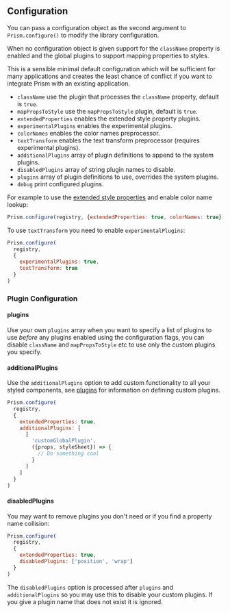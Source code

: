 ## Configuration

You can pass a configuration object as the second argument to `Prism.configure()` to modify the library configuration.

When no configuration object is given support for the `className` property is enabled and the global plugins to support mapping properties to styles.

This is a sensible minimal default configuration which will be sufficient for many applications and creates the least chance of conflict if you want to integrate Prism with an existing application.


* `className` use the plugin that processes the `className` property, default is `true`.
* `mapPropsToStyle` use the `mapPropsToStyle` plugin, default is `true`.
* `extendedProperties` enables the extended style property plugins.
* `experimentalPlugins` enables the experimental plugins.
* `colorNames` enables the color names preprocessor.
* `textTransform` enables the text transform preprocessor (requires experimental plugins).
* `additionalPlugins` array of plugin definitions to append to the system plugins.
* `disabledPlugins` array of string plugin names to disable.
* `plugins` array of plugin definitions to use, overrides the system plugins.
* `debug` print configured plugins.

For example to use the [extended style properties](#extended-style-properties) and enable color name lookup:

```javascript
Prism.configure(registry, {extendedProperties: true, colorNames: true})
```

To use `textTransform` you need to enable `experimentalPlugins`:

```javascript
Prism.configure(
  registry,
  {
    experimentalPlugins: true,
    textTransform: true
  }
)
```

### Plugin Configuration

#### plugins

Use your own `plugins` array when you want to specify a list of plugins to use *before* any plugins enabled using the configuration flags, you can disable `className` and `mapPropsToStyle` etc to use only the custom plugins you specify.

#### additionalPlugins

Use the `additionalPlugins` option to add custom functionality to all your styled components, see [plugins](#plugins) for information on defining custom plugins.

```javascript
Prism.configure(
  registry,
  {
    extendedProperties: true,
    additionalPlugins: [
      [
        'customGlobalPlugin',
        ({props, styleSheet}) => {
          // Do something cool
        }
      ]
    ]
  }
)
```

#### disabledPlugins

You may want to remove plugins you don't need or if you find a property name collision:

```javascript
Prism.configure(
  registry,
  {
    extendedProperties: true,
    disabledPlugins: ['position', 'wrap']
  }
)
```

The `disabledPlugins` option is processed after `plugins` and `additionalPlugins` so you may use this to disable your custom plugins. If you give a plugin name that does not exist it is ignored.
